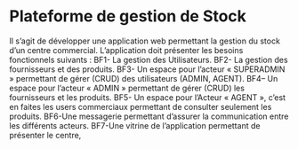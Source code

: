 # Plateforme de gestion de Stock
Il s’agit de développer une application web permettant la gestion du stock d’un centre
commercial. L’application doit présenter les besoins fonctionnels suivants :
BF1- La gestion des Utilisateurs.
BF2- La gestion des fournisseurs et des produits.
BF3- Un espace pour l’acteur « SUPERADMIN » permettant de gérer (CRUD) des
utilisateurs (ADMIN, AGENT).
BF4– Un espace pour l’acteur « ADMIN » permettant de gérer (CRUD) les
fournisseurs et les produits.
BF5- Un espace pour l’Acteur « AGENT », c’est en faites les users commerciaux
permettant de consulter seulement les produits.
BF6-Une messagerie permettant d’assurer la communication entre les différents
acteurs.
BF7-Une vitrine de l’application permettant de présenter le centre,
